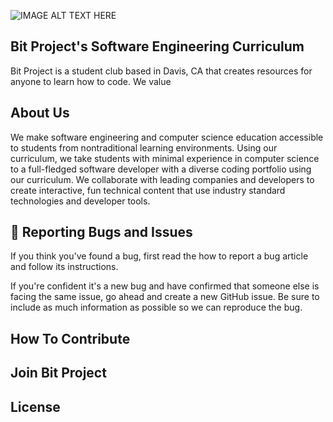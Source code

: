 ![IMAGE ALT TEXT HERE](https://i.ibb.co/470bVsn/Bit-Project-2.png)
## Bit Project's Software Engineering Curriculum
Bit Project is a student club based in Davis, CA that creates resources for anyone to learn how to code. We value 

## About Us
We make software engineering and computer science education accessible to students from nontraditional learning environments. Using our curriculum, we take students with minimal experience in computer science to a full-fledged software developer with a diverse coding portfolio using our curriculum. We collaborate with leading companies and developers to create interactive, fun technical content that use industry standard technologies and developer tools.

## 🐛 Reporting Bugs and Issues
If you think you've found a bug, first read the how to report a bug article and follow its instructions.

If you're confident it's a new bug and have confirmed that someone else is facing the same issue, go ahead and create a new GitHub issue. Be sure to include as much information as possible so we can reproduce the bug.

## How To Contribute

## Join Bit Project 

## License

